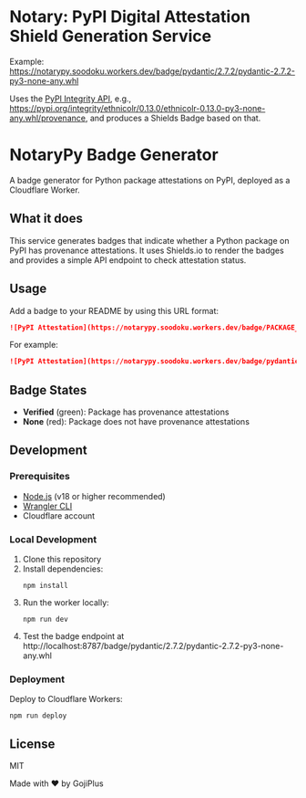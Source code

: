 # Notary: PyPI Digital Attestation Shield Generation Service

Example: https://notarypy.soodoku.workers.dev/badge/pydantic/2.7.2/pydantic-2.7.2-py3-none-any.whl

Uses the [PyPI Integrity API](https://docs.pypi.org/api/integrity/), e.g., https://pypi.org/integrity/ethnicolr/0.13.0/ethnicolr-0.13.0-py3-none-any.whl/provenance, and produces a Shields Badge based on that.

# NotaryPy Badge Generator

A badge generator for Python package attestations on PyPI, deployed as a Cloudflare Worker.

## What it does

This service generates badges that indicate whether a Python package on PyPI has provenance attestations. It uses Shields.io to render the badges and provides a simple API endpoint to check attestation status.

## Usage

Add a badge to your README by using this URL format:

```markdown
![PyPI Attestation](https://notarypy.soodoku.workers.dev/badge/PACKAGE_NAME/VERSION/FILENAME)
```

For example:

```markdown
![PyPI Attestation](https://notarypy.soodoku.workers.dev/badge/pydantic/2.7.2/pydantic-2.7.2-py3-none-any.whl)
```

## Badge States

- **Verified** (green): Package has provenance attestations
- **None** (red): Package does not have provenance attestations

## Development

### Prerequisites

- [Node.js](https://nodejs.org/) (v18 or higher recommended)
- [Wrangler CLI](https://developers.cloudflare.com/workers/wrangler/install-and-update/)
- Cloudflare account

### Local Development

1. Clone this repository
2. Install dependencies:
   ```
   npm install
   ```
3. Run the worker locally:
   ```
   npm run dev
   ```
4. Test the badge endpoint at http://localhost:8787/badge/pydantic/2.7.2/pydantic-2.7.2-py3-none-any.whl

### Deployment

Deploy to Cloudflare Workers:

```
npm run deploy
```

## License

MIT

Made with ❤️ by GojiPlus

